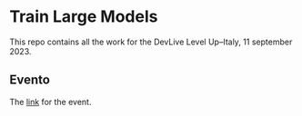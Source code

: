 # Train Large Models
This repo contains all the work for the DevLive Level Up–Italy, 11 september 2023.

## Evento
The [link](https://developer.oracle.com/it/community/events/devlive-level-up-italy.html?source=:so:ch:or:dg::::Champions&SC=:so:ch:or:dg::::Champions&pcode=) for the event.